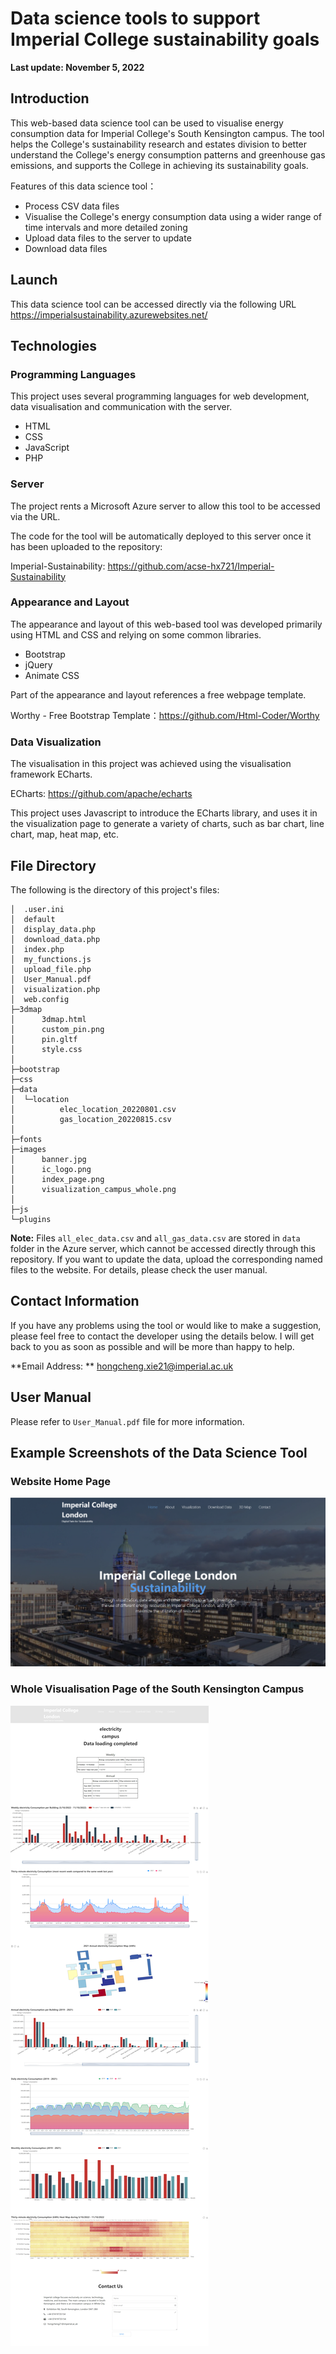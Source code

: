 # Data science tools to support Imperial College sustainability goals
  

**Last update: November 5, 2022**

## Introduction
This web-based data science tool can be used to visualise energy consumption data for Imperial College's South Kensington campus. The tool helps the College's sustainability research and estates division to better understand the College's energy consumption patterns and greenhouse gas emissions, and supports the College in achieving its sustainability goals.

Features of this data science tool：
* Process CSV data files
* Visualise the College's energy consumption data using a wider range of time intervals and more detailed zoning
* Upload data files to the server to update
* Download data files

## Launch
This data science tool can be accessed directly via the following URL https://imperialsustainability.azurewebsites.net/

## Technologies
### Programming Languages
This project uses several programming languages for web development, data visualisation and communication with the server.
* HTML
* CSS
* JavaScript
* PHP

### Server
The project rents a Microsoft Azure server to allow this tool to be accessed via the URL.

The code for the tool will be automatically deployed to this server once it has been uploaded to the repository:  

Imperial-Sustainability: <https://github.com/acse-hx721/Imperial-Sustainability>


### Appearance and Layout
The appearance and layout of this web-based tool was developed primarily using HTML and CSS and relying on some common libraries.  
* Bootstrap
* jQuery
* Animate CSS

Part of the appearance and layout references a free webpage template.   

Worthy - Free Bootstrap Template：<https://github.com/Html-Coder/Worthy>  


### Data Visualization
The visualisation in this project was achieved using the visualisation framework ECharts.

ECharts: <https://github.com/apache/echarts>

This project uses Javascript to introduce the ECharts library, and uses it in the visualization page to generate a variety of charts, such as bar chart, line chart, map, heat map, etc.

## File Directory
The following is the directory of this project's files:
```
│  .user.ini
│  default
│  display_data.php
│  download_data.php
│  index.php
│  my_functions.js
│  upload_file.php
│  User_Manual.pdf
│  visualization.php
│  web.config
├─3dmap
│      3dmap.html
│      custom_pin.png
│      pin.gltf
│      style.css
│
├─bootstrap
├─css
├─data
│  └─location
│          elec_location_20220801.csv
│          gas_location_20220815.csv
│
├─fonts
├─images
│      banner.jpg
│      ic_logo.png
│      index_page.png
│      visualization_campus_whole.png
│
├─js
└─plugins

```

**Note:** Files `all_elec_data.csv` and `all_gas_data.csv` are stored in `data` folder in the Azure server, which cannot be accessed directly through this repository. If you want to update the data, upload the corresponding named files to the website. For details, please check the user manual.

## Contact Information
If you have any problems using the tool or would like to make a suggestion, please feel free to contact the developer using the details below. I will get back to you as soon as possible and will be more than happy to help.  

**Email Address: ** hongcheng.xie21@imperial.ac.uk

## User Manual
Please refer to `User_Manual.pdf` file for more information.  


## Example Screenshots of the Data Science Tool
### Website Home Page
![image](https://github.com/acse-hx721/Imperial-Sustainability/blob/main/images/index_page.png)

### Whole Visualisation Page of the South Kensington Campus
![image](https://github.com/acse-hx721/Imperial-Sustainability/blob/main/images/visualization_campus_whole.png)

